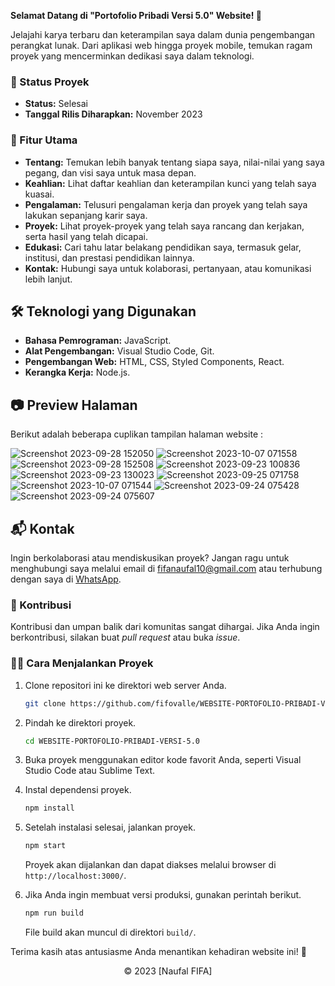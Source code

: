 **Selamat Datang di "Portofolio Pribadi Versi 5.0" Website! 🚀**

Jelajahi karya terbaru dan keterampilan saya dalam dunia pengembangan perangkat lunak. Dari aplikasi web hingga proyek mobile, temukan ragam proyek yang mencerminkan dedikasi saya dalam teknologi.

### 🚧 Status Proyek

- **Status:** Selesai
- **Tanggal Rilis Diharapkan:** November 2023

### 🚀 Fitur Utama

- **Tentang:** Temukan lebih banyak tentang siapa saya, nilai-nilai yang saya pegang, dan visi saya untuk masa depan.
- **Keahlian:** Lihat daftar keahlian dan keterampilan kunci yang telah saya kuasai.
- **Pengalaman:** Telusuri pengalaman kerja dan proyek yang telah saya lakukan sepanjang karir saya.
- **Proyek:** Lihat proyek-proyek yang telah saya rancang dan kerjakan, serta hasil yang telah dicapai.
- **Edukasi:** Cari tahu latar belakang pendidikan saya, termasuk gelar, institusi, dan prestasi pendidikan lainnya.
- **Kontak:** Hubungi saya untuk kolaborasi, pertanyaan, atau komunikasi lebih lanjut.

## 🛠️ Teknologi yang Digunakan

- **Bahasa Pemrograman:** JavaScript.
- **Alat Pengembangan:** Visual Studio Code, Git.
- **Pengembangan Web:** HTML, CSS, Styled Components, React.
- **Kerangka Kerja:** Node.js.

## 📷 Preview Halaman

Berikut adalah beberapa cuplikan tampilan halaman website :

![Screenshot 2023-09-28 152050](https://github.com/fifovalle/WEBSITE-PORTOFOLIO-PRIBADI-VERSI-5.0/assets/90078068/75eeb047-e552-4802-822d-c10a365fa485)
![Screenshot 2023-10-07 071558](https://github.com/fifovalle/WEBSITE-PORTOFOLIO-PRIBADI-VERSI-5.0/assets/90078068/baea0a05-f636-4d08-b9dd-fb8e36fccc0b)
![Screenshot 2023-09-28 152508](https://github.com/fifovalle/WEBSITE-PORTOFOLIO-PRIBADI-VERSI-5.0/assets/90078068/6ad5b810-1d23-4ad6-9762-9dcb14aabfb6)
![Screenshot 2023-09-23 100836](https://github.com/fifovalle/WEBSITE-PORTOFOLIO-PRIBADI-VERSI-5.0/assets/90078068/6782a936-d013-44c6-9ccc-4931b58dcd27)
![Screenshot 2023-09-23 130023](https://github.com/fifovalle/WEBSITE-PORTOFOLIO-PRIBADI-VERSI-5.0/assets/90078068/6271f733-9b25-4d50-8822-1610cafe7c52)
![Screenshot 2023-09-25 071758](https://github.com/fifovalle/WEBSITE-PORTOFOLIO-PRIBADI-VERSI-5.0/assets/90078068/7272b4e6-bf1d-48a7-8af5-225888d0e96c)
![Screenshot 2023-10-07 071544](https://github.com/fifovalle/WEBSITE-PORTOFOLIO-PRIBADI-VERSI-5.0/assets/90078068/788ed4c5-7bd3-4759-aedd-b19ac7bc9b28)
![Screenshot 2023-09-24 075428](https://github.com/fifovalle/WEBSITE-PORTOFOLIO-PRIBADI-VERSI-5.0/assets/90078068/1e5a841a-516a-47ba-880e-04a78912ec93)
![Screenshot 2023-09-24 075607](https://github.com/fifovalle/WEBSITE-PORTOFOLIO-PRIBADI-VERSI-5.0/assets/90078068/0daa8b45-1354-45d5-b322-9ed3a53cf9fd)

## 📬 Kontak

Ingin berkolaborasi atau mendiskusikan proyek? Jangan ragu untuk menghubungi saya melalui email di [fifanaufal10@gmail.com](mailto:fifanaufal10@gmail.com) atau terhubung dengan saya di [WhatsApp](https://wa.me/+6281223652490).

### 🙏 Kontribusi

Kontribusi dan umpan balik dari komunitas sangat dihargai. Jika Anda ingin berkontribusi, silakan buat _pull request_ atau buka _issue_.

### 👨‍💻 Cara Menjalankan Proyek

1. Clone repositori ini ke direktori web server Anda.

   ```bash
   git clone https://github.com/fifovalle/WEBSITE-PORTOFOLIO-PRIBADI-VERSI-5.0.git
   ```
   
2. Pindah ke direktori proyek.

   ```bash
   cd WEBSITE-PORTOFOLIO-PRIBADI-VERSI-5.0
   ```

3. Buka proyek menggunakan editor kode favorit Anda, seperti Visual Studio Code atau Sublime Text.

4. Instal dependensi proyek.

   ```bash
   npm install
   ```

5. Setelah instalasi selesai, jalankan proyek.

   ```bash
   npm start
   ```

   Proyek akan dijalankan dan dapat diakses melalui browser di `http://localhost:3000/`.

6. Jika Anda ingin membuat versi produksi, gunakan perintah berikut.

   ```bash
   npm run build
   ```

   File build akan muncul di direktori `build/`.

Terima kasih atas antusiasme Anda menantikan kehadiran website ini! 🙌

<div align="center">
  &copy; 2023 [Naufal FIFA]
</div>
